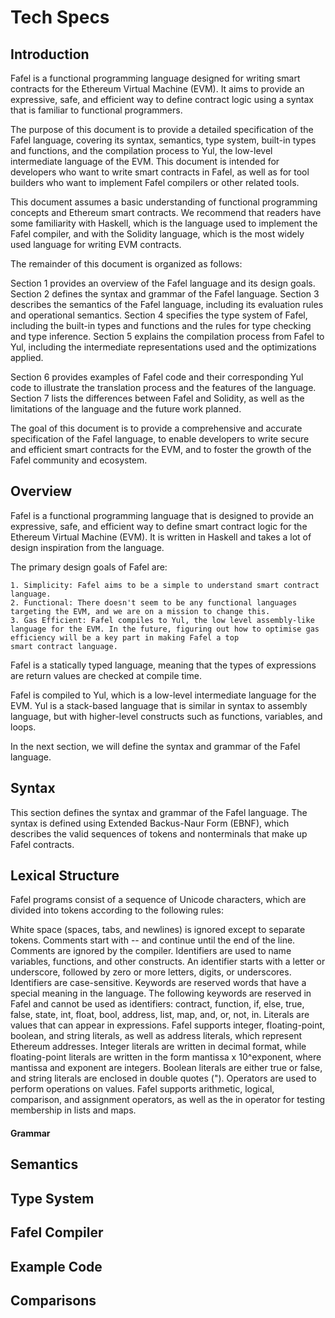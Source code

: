 # Tech Specs

## Introduction

Fafel is a functional programming language designed for writing smart contracts for the Ethereum Virtual Machine (EVM). It aims to provide an expressive, safe, and efficient way to define contract logic using a syntax that is familiar to functional programmers.

The purpose of this document is to provide a detailed specification of the Fafel language, covering its syntax, semantics, type system, built-in types and functions, and the compilation process to Yul, the low-level intermediate language of the EVM. This document is intended for developers who want to write smart contracts in Fafel, as well as for tool builders who want to implement Fafel compilers or other related tools.

This document assumes a basic understanding of functional programming concepts and Ethereum smart contracts. We recommend that readers have some familiarity with Haskell, which is the language used to implement the Fafel compiler, and with the Solidity language, which is the most widely used language for writing EVM contracts.

The remainder of this document is organized as follows:

Section 1 provides an overview of the Fafel language and its design goals.
Section 2 defines the syntax and grammar of the Fafel language.
Section 3 describes the semantics of the Fafel language, including its evaluation rules and operational semantics.
Section 4 specifies the type system of Fafel, including the built-in types and functions and the rules for type checking and type inference.
Section 5 explains the compilation process from Fafel to Yul, including the intermediate representations used and the optimizations applied.

Section 6 provides examples of Fafel code and their corresponding Yul code to illustrate the translation process and the features of the language.
Section 7 lists the differences between Fafel and Solidity, as well as the limitations of the language and the future work planned.

The goal of this document is to provide a comprehensive and accurate specification of the Fafel language, to enable developers to write secure and efficient smart contracts for the EVM, and to foster the growth of the Fafel community and ecosystem.


## Overview

Fafel is a functional programming language that is designed to provide an expressive, safe, and efficient way to define smart contract logic for the Ethereum Virtual Machine (EVM). It is written in
Haskell and takes a lot of design inspiration from the language.

The primary design goals of Fafel are:

    1. Simplicity: Fafel aims to be a simple to understand smart contract language.
    2. Functional: There doesn't seem to be any functional languages targeting the EVM, and we are on a mission to change this.
    3. Gas Efficient: Fafel compiles to Yul, the low level assembly-like language for the EVM. In the future, figuring out how to optimise gas efficiency will be a key part in making Fafel a top
    smart contract language.

Fafel is a statically typed language, meaning that the types of expressions are return values are checked at compile time.

Fafel is compiled to Yul, which is a low-level intermediate language for the EVM. Yul is a stack-based language that is similar in syntax to assembly language, but with higher-level constructs such as functions, variables, and loops.

In the next section, we will define the syntax and grammar of the Fafel language.

## Syntax

This section defines the syntax and grammar of the Fafel language. The syntax is defined using Extended Backus-Naur Form (EBNF), which describes the valid sequences of tokens and nonterminals that make up Fafel contracts.

## Lexical Structure

Fafel programs consist of a sequence of Unicode characters, which are divided into tokens according to the following rules:

White space (spaces, tabs, and newlines) is ignored except to separate tokens.
Comments start with -- and continue until the end of the line. Comments are ignored by the compiler.
Identifiers are used to name variables, functions, and other constructs. An identifier starts with a letter or underscore, followed by zero or more letters, digits, or underscores. Identifiers are case-sensitive.
Keywords are reserved words that have a special meaning in the language. The following keywords are reserved in Fafel and cannot be used as identifiers: contract, function, if, else, true, false, state, int, float, bool, address, list, map, and, or, not, in.
Literals are values that can appear in expressions. Fafel supports integer, floating-point, boolean, and string literals, as well as address literals, which represent Ethereum addresses. Integer literals are written in decimal format, while floating-point literals are written in the form mantissa x 10^exponent, where mantissa and exponent are integers. Boolean literals are either true or false, and string literals are enclosed in double quotes (").
Operators are used to perform operations on values. Fafel supports arithmetic, logical, comparison, and assignment operators, as well as the in operator for testing membership in lists and maps.

#### Grammar

## Semantics

## Type System

## Fafel Compiler

## Example Code

## Comparisons